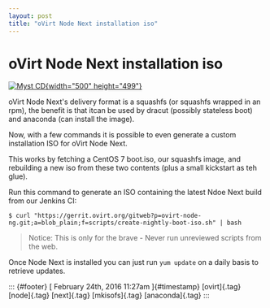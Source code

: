 ```yaml
---
layout: post
title: "oVirt Node Next installation iso"
---
```



oVirt Node Next installation iso
================================

[![Myst
CD](https://farm4.staticflickr.com/3569/3346330502_c22c8e8887.jpg){width="500"
height="499"}](https://www.flickr.com/photos/relic/3346330502/ "Myst CD")

oVirt Node Next's delivery format is a squashfs (or squashfs wrapped in
an rpm), the benefit is that itcan be used by dracut (possibly stateless
boot) and anaconda (can install the image).

Now, with a few commands it is possible to even generate a custom
installation ISO for oVirt Node Next.

This works by fetching a CentOS 7 boot.iso, our squashfs image, and
rebuilding a new iso from these two contents (plus a small kickstart as
teh glue).

Run this command to generate an ISO containing the latest Ndoe Next
build from our Jenkins CI:

    $ curl "https://gerrit.ovirt.org/gitweb?p=ovirt-node-ng.git;a=blob_plain;f=scripts/create-nightly-boot-iso.sh" | bash

> Notice: This is only for the brave - Never run unreviewed scripts from
> the web.

Once Node Next is installed you can just run `yum update` on a daily
basis to retrieve updates.

::: {#footer}
[ February 24th, 2016 11:27am ]{#timestamp} [ovirt]{.tag} [node]{.tag}
[next]{.tag} [mkisofs]{.tag} [anaconda]{.tag}
:::
